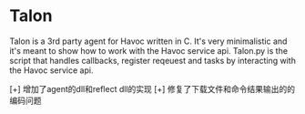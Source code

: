 # Talon

Talon is a 3rd party agent for Havoc written in C. It's very minimalistic and it's meant to show how to work with the Havoc service api.
Talon.py is the script that handles callbacks, register reqeuest and tasks by interacting with the Havoc service api. 

[+] 增加了agent的dll和reflect dll的实现
[+] 修复了下载文件和命令结果输出的的编码问题

